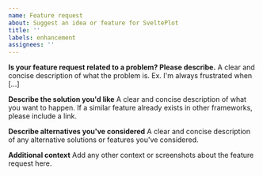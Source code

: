 ```yaml
---
name: Feature request
about: Suggest an idea or feature for SveltePlot
title: ''
labels: enhancement
assignees: ''
---
```


**Is your feature request related to a problem? Please describe.**
A clear and concise description of what the problem is. Ex. I'm always frustrated when [...]

**Describe the solution you'd like**
A clear and concise description of what you want to happen. If a similar feature already exists in other frameworks, please include a link.

**Describe alternatives you've considered**
A clear and concise description of any alternative solutions or features you've considered.

**Additional context**
Add any other context or screenshots about the feature request here.
